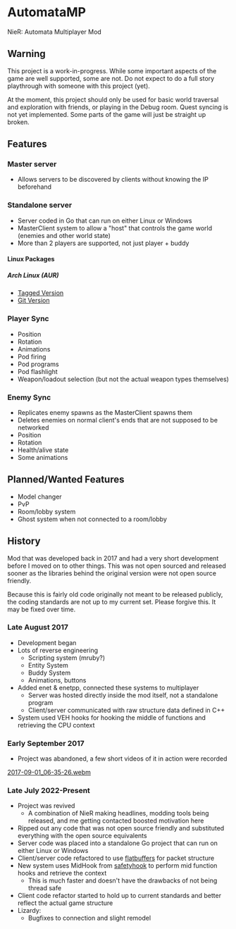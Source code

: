 # AutomataMP
NieR: Automata Multiplayer Mod

## Warning
This project is a work-in-progress. While some important aspects of the game are well supported, some are not. Do not expect to do a full story playthrough with someone with this project (yet).

At the moment, this project should only be used for basic world traversal and exploration with friends, or playing in the Debug room. Quest syncing is not yet implemented. Some parts of the game will just be straight up broken.

## Features
### Master server
* Allows servers to be discovered by clients without knowing the IP beforehand

### Standalone server
* Server coded in Go that can run on either Linux or Windows
* MasterClient system to allow a "host" that controls the game world (enemies and other world state)
* More than 2 players are supported, not just player + buddy

#### Linux Packages
##### Arch Linux (AUR)
- [Tagged Version](https://aur.archlinux.org/packages/automatamp)
- [Git Version](https://aur.archlinux.org/packages/automatamp-git)

### Player Sync
* Position
* Rotation
* Animations
* Pod firing
* Pod programs
* Pod flashlight
* Weapon/loadout selection (but not the actual weapon types themselves)

### Enemy Sync
* Replicates enemy spawns as the MasterClient spawns them
* Deletes enemies on normal client's ends that are not supposed to be networked
* Position
* Rotation
* Health/alive state
* Some animations

## Planned/Wanted Features
* Model changer
* PvP
* Room/lobby system
* Ghost system when not connected to a room/lobby

## History
Mod that was developed back in 2017 and had a very short development before I moved on to other things. This was not open sourced and released sooner as the libraries behind the original version were not open source friendly.

Because this is fairly old code originally not meant to be released publicly, the coding standards are not up to my current set. Please forgive this. It may be fixed over time.

### Late August 2017
* Development began
* Lots of reverse engineering
  * Scripting system (mruby?)
  * Entity System
  * Buddy System
  * Animations, buttons
* Added enet & enetpp, connected these systems to multiplayer
  * Server was hosted directly inside the mod itself, not a standalone program
  * Client/server communicated with raw structure data defined in C++
* System used VEH hooks for hooking the middle of functions and retrieving the CPU context
  
### Early September 2017
  * Project was abandoned, a few short videos of it in action were recorded
 
[2017-09-01_06-35-26.webm](https://user-images.githubusercontent.com/2909949/183229209-b18739bd-3893-42e4-ba8c-d83b15c643da.webm)
  
### Late July 2022-Present
* Project was revived 
  * A combination of NieR making headlines, modding tools being released, and me getting contacted boosted motivation here
* Ripped out any code that was not open source friendly and substituted everything with the open source equivalents
* Server code was placed into a standalone Go project that can run on either Linux or Windows
* Client/server code refactored to use [flatbuffers](https://github.com/google/flatbuffers) for packet structure
* New system uses MidHook from [safetyhook](https://github.com/cursey/safetyhook) to perform mid function hooks and retrieve the context
  * This is much faster and doesn't have the drawbacks of not being thread safe
* Client code refactor started to hold up to current standards and better reflect the actual game structure
* Lizardy:
  * Bugfixes to connection and slight remodel